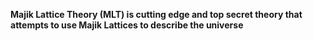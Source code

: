 
**Majik Lattice Theory (MLT) is cutting edge and top secret theory that attempts to use Majik Lattices to describe the universe**

